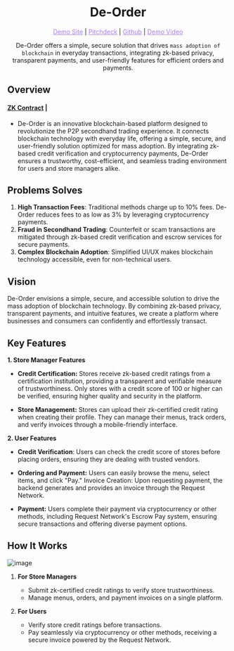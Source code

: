 <h1 align="center">De-Order</h1>

<p align="center">
  <a href="https://deorder.vercel.app/" style="color: #a77dff">Demo Site</a> | <a href="https://www.miricanvas.com/v/140d4dc" style="color: #a77dff">Pitchdeck</a> | <a href="https://github.com/soaryong/deorder" style="color: #a77dff">Github</a> | <a href="https://youtu.be/KiOZqeUtxXA" style="color: #a77dff">Demo Video</a>
</p>

<p align="center">De-Order offers a simple, secure solution that drives <code>mass adoption of blockchain</code> in everyday transactions, integrating zk-based privacy, transparent payments, and user-friendly features for efficient orders and payments.</p>

## Overview

#### [ZK Contract](https://github.com/soaryong/deorder/tree/main/zkp) | 

- De-Order is an innovative blockchain-based platform designed to revolutionize the P2P secondhand trading experience. It connects blockchain technology with everyday life, offering a simple, secure, and user-friendly solution optimized for mass adoption. By integrating zk-based credit verification and cryptocurrency payments, De-Order ensures a trustworthy, cost-efficient, and seamless trading environment for users and store managers alike.  

## Problems Solves

1. **High Transaction Fees**: Traditional methods charge up to 10% fees. De-Order reduces fees to as low as 3% by leveraging cryptocurrency payments.  
2. **Fraud in Secondhand Trading**: Counterfeit or scam transactions are mitigated through zk-based credit verification and escrow services for secure payments.  
3. **Complex Blockchain Adoption**: Simplified UI/UX makes blockchain technology accessible, even for non-technical users.  

## Vision

De-Order envisions a simple, secure, and accessible solution to drive the mass adoption of blockchain technology. By combining zk-based privacy, transparent payments, and intuitive features, we create a platform where businesses and consumers can confidently and effortlessly transact.  

## Key Features  

**1. Store Manager Features**
- **Credit Certification:**
Stores receive zk-based credit ratings from a certification institution, providing a transparent and verifiable measure of trustworthiness.
Only stores with a credit score of 100 or higher can be verified, ensuring higher quality and security in the platform.

- **Store Management:**
Stores can upload their zk-certified credit rating when creating their profile.
They can manage their menus, track orders, and verify invoices through a mobile-friendly interface.

**2. User Features**
- **Credit Verification**:
Users can check the credit score of stores before placing orders, ensuring they are dealing with trusted vendors.

- **Ordering and Payment:**
Users can easily browse the menu, select items, and click "Pay."
Invoice Creation: Upon requesting payment, the backend generates and provides an invoice through the Request Network.

- **Payment:**
Users complete their payment via cryptocurrency or other methods, including Request Network's Escrow Pay system, ensuring secure transactions and offering diverse payment options.

## How It Works 

![image](https://github.com/user-attachments/assets/84399804-ad99-4ceb-ac2c-649d993272fc)

1. **For Store Managers**  
   - Submit zk-certified credit ratings to verify store trustworthiness.  
   - Manage menus, orders, and payment invoices on a single platform.  

2. **For Users**  
   - Verify store credit ratings before transactions.  
   - Pay seamlessly via cryptocurrency or other methods, receiving a secure invoice powered by the Request Network.
